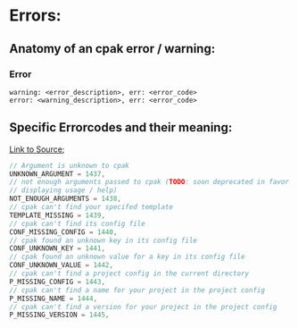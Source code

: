 # Errors:

## Anatomy of an cpak error / warning:

### Error

```
warning: <error_description>, err: <error_code>
error: <warning_description>, err: <error_code>
```

## Specific Errorcodes and their meaning:

[Link to Source](https://github.com/xNaCly/c_paket/blob/master/src/core/cpak_utils.h#L12-L30=);

```c
// Argument is unknown to cpak
UNKNOWN_ARGUMENT = 1437,
// not enough arguments passed to cpak (TODO: soon deprecated in favor of
// displaying usage / help)
NOT_ENOUGH_ARGUMENTS = 1438,
// cpak can't find your specifed template
TEMPLATE_MISSING = 1439,
// cpak can't find its config file
CONF_MISSING_CONFIG = 1440,
// cpak found an unknown key in its config file
CONF_UNKNOWN_KEY = 1441,
// cpak found an unknown value for a key in its config file
CONF_UNKNOWN_VALUE = 1442,
// cpak can't find a project config in the current directory
P_MISSING_CONFIG = 1443,
// cpak can't find a name for your project in the project config
P_MISSING_NAME = 1444,
// cpak can't find a version for your project in the project config
P_MISSING_VERSION = 1445,
```

